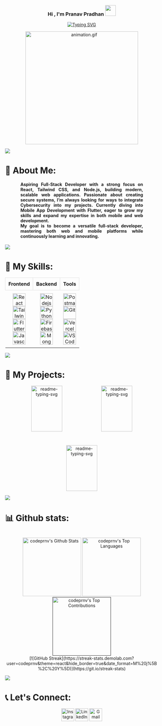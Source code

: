 <h3 align="center">Hi , I'm Pranav Pradhan <img src="https://media.giphy.com/media/hvRJCLFzcasrR4ia7z/giphy.gif" width="35"></h3>
<p align="center">
<a href="https://git.io/typing-svg"><img src="https://readme-typing-svg.herokuapp.com?font=Fira+Code&weight=600&size=15&pause=1000&center=true&vCenter=true&width=435&lines=Aspiring+Full+Stack+Dev%E2%9C%A8;Exploring+the+logic+behind+learning+systems%F0%9F%A7%A0;Code.+Secure.+Learn.+Repeat%F0%9F%94%81" alt="Typing SVG" /></a>
</p>
<p align="center"><img src="https://bit.ly/3S6zN37" width="370" alt="animation.gif"></p>
<img src="https://bit.ly/3RqwCTR" /> 


# 💫 About Me:
<div align="center" style="max-width: 80%; margin-left: auto; margin-right: auto; text-align: justify;">
  <h4>Aspiring Full-Stack Developer with a strong focus on <strong>React</strong>, <strong>Tailwind CSS</strong>, and <strong>Node.js</strong>, building modern, scalable web applications. Passionate about creating secure systems, I’m always looking for ways to integrate <strong>Cybersecurity</strong> into my projects. Currently diving into <strong>Mobile App Development with Flutter</strong>, eager to grow my skills and expand my expertise in both mobile and web development.<br/> 
  My goal is to become a versatile full-stack developer, mastering both <strong>web</strong> and <strong>mobile</strong> platforms while continuously learning and innovating.</h4>
</div>

<img src="https://bit.ly/3RqwCTR" />

# 🧠 My Skills:

<table align="center" style="border-collapse: collapse; width: 90%; text-align: center;">
  <tr>
    <th style="padding: 10px; border: 1px solid #ddd;">Frontend</th>
    <th style="padding: 10px; border: 1px solid #ddd;">Backend</th>
    <th style="padding: 10px; border: 1px solid #ddd;">Tools</th>
  </tr>
  <tr>
    <td style="padding: 10px;">
      <a href="https://react.dev/"><img alt="React" title="React" src="https://react.dev/favicon.ico" height="42"></a><br>
      <a href="https://tailwindcss.com/"><img alt="Tailwind" title="Tailwind" src="https://tailwindcss.com/favicon.ico" height="42"></a><br>
      <a href="https://flutter.dev/"><img alt="Flutter" title="Flutter" src="https://img.icons8.com/?size=48&id=pCvIfmctRaY8&format=png&color=000000" height="42"></a><br>
      <a href="https://www.w3schools.com/Js/"><img alt="Javascript" title="Javascript" src="https://img.icons8.com/?size=100&id=108784&format=png&color=000000" height="42"></a><br>
    </td>
    <td style="padding: 10px;">
      <a href="https://nodejs.org/en"><img alt="Nodejs" title="Nodejs" src="https://img.icons8.com/?size=48&id=54087&format=png&color=000000" height="42"></a><br>
      <a href="https://www.python.org/"><img alt="Python" title="Python" src="https://img.icons8.com/?size=100&id=13441&format=png&color=000000" height="42"></a><br>
      <a href="https://firebase.google.com/"><img alt="Firebase" title="Firebase" src="https://img.icons8.com/?size=100&id=87330&format=png&color=000000" height="42"></a><br>
      <a href="https://www.mongodb.com/"><img alt="MongoDB" title="MongoDB" src="https://www.mongodb.com/favicon.ico" height="42"></a><br>
    </td>
    <td style="padding: 10px;">
      <a href="https://www.postman.com/"><img alt="Postman" title="Postman" src="https://voyager.postman.com/logo/postman-logo-icon-orange.svg" height="42"></a><br>
      <a href="https://git-scm.com/"><img alt="Git" title="Git- Version Control" src="https://git-scm.com/favicon.ico" height="42"></a><br>
      <a href="https://vercel.com/"><img alt="Vercel" title="Vercel" src="https://vercel.com/favicon.ico" height="42"></a><br>
      <a href="https://code.visualstudio.com/"><img alt="VS Code" title="VS Code" src="https://code.visualstudio.com/favicon.ico" height="42"></a><br>
    </td>
  </tr>
</table>

<img src="https://bit.ly/3RqwCTR" />

# 📘 My Projects:

<p align="center">
  <p style="widht: 100%;" align="center">
    <a href="https://github.com/codeprnv/Foody"><img align="center" width="45%" height="150px" src="https://github-readme-stats.vercel.app/api/pin/?username=codeprnv&repo=Foody&bg_color=1F222E&title_color=7cebf5&icon_color=2d7de4&theme=react&border_color=7cebf5&border_radius=10&show_icons=true" alt="readme-typing-svg"></a>
    <a href="https://github.com/codeprnv/movieflix_03"><img align="center" width="45%" height="150px" src="https://github-readme-stats.vercel.app/api/pin/?username=codeprnv&repo=movieflix_03&bg_color=1F222E&title_color=7cebf5&icon_color=2d7de4&theme=react&border_color=7cebf5&border_radius=10&show_icons=true" alt="readme-typing-svg"></a>
  </p>
  <p align="center">&#8192;</p>
  <p style="widht: 100%;" align="center">
    <a href="https://github.com/codeprnv/tastetrace"><img align="center" width="45%" height="150px" src="https://github-readme-stats.vercel.app/api/pin/?username=codeprnv&repo=tastetrace&bg_color=1F222E&title_color=7cebf5&icon_color=2d7de4&theme=react&border_color=7cebf5&border_radius=10&show_icons=true" alt="readme-typing-svg"></a>
  </p>
</p>

<img src="https://bit.ly/3RqwCTR" /> 

# 📊 Github stats:

<!-- Bassed on: https://github.com/anuraghazra/github-readme-stats -->
<p align="center">
  <br/>
  <a href="https://github.com/anuraghazra/github-readme-stats"><img alt="codeprnv's Github Stats" src="https://github-readme-stats.vercel.app/api/?username=codeprnv&show_icons=true&count_private=true&theme=react&bg_color=1F222E&title_color=7cebf5&icon_color=2d7de4&show_icons=true&border_color=7cebf5&border_radius=10" height="192px"/></a>
  <a href="https://github.com/anuraghazra/github-readme-stats"><img alt="codeprnv's Top Languages" src="https://github-readme-stats.vercel.app/api/top-langs/?username=codeprnv&&layout=compact&theme=react&bg_color=1F222E&title_color=7cebf5&icon_color=2d7de4&show_icons=true&border_color=7cebf5&border_radius=10" height="192px"/></a>
  <br/>
  <a href=""><img alt="codeprnv's Top Contributions" src="https://github-profile-summary-cards.vercel.app/api/cards/profile-details?username=codeprnv&theme=tokyonight" height="192px"/></a><br/>
  [![GitHub Streak](https://streak-stats.demolab.com?user=codeprnv&theme=react&hide_border=true&date_format=M%20j%5B%2C%20Y%5D)](https://git.io/streak-stats)
</p>

<img src="https://bit.ly/3RqwCTR" /> 

# 📞 Let's Connect:
<p align="center">
  <a href="https://www.instagram.com/prnv._03"><img src="https://img.icons8.com/?size=48&id=Xy10Jcu1L2Su&format=png&color=000000" alt="Instagram" height="42"/></a>
  <a href="https://www.linkedin.com/in/codexprnv/"><img src="https://img.icons8.com/?size=48&id=13930&format=png&color=000000" alt="LinkedIn" height="42"/></a>
  <a href="mailto:work.pranav.0304@gmail.com"><img src="https://img.icons8.com/?size=48&id=qyRpAggnV0zH&format=png&color=000000" alt="Gmail" height="42"/></a>
</p>
